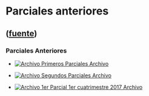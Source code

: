 # Parciales anteriores
([fuente](https://campus.exactas.uba.ar/course/view.php?id=998&section=5))
---
### Parciales Anteriores

  - [![Archivo](https://campus.exactas.uba.ar/theme/image.php/magazine/core/1462913092/f/archive) Primeros Parciales Archivo](https://campus.exactas.uba.ar/mod/resource/view.php?id=53547)

  - [![Archivo](https://campus.exactas.uba.ar/theme/image.php/magazine/core/1462913092/f/archive) Segundos Parciales Archivo](https://campus.exactas.uba.ar/mod/resource/view.php?id=53548)

  - [![Archivo](https://campus.exactas.uba.ar/theme/image.php/magazine/core/1462913092/f/pdf) 1er Parcial 1er cuatrimestre 2017 Archivo](https://campus.exactas.uba.ar/mod/resource/view.php?id=53549)

